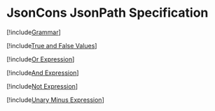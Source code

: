 # JsonCons JsonPath Specification

[!include[Grammar](./Grammar.md)]

[!include[True and False Values](./TrueAndFalseValues.md)]

[!include[Or Expression](./operators/or-expression.md)]

[!include[And Expression](./operators/and-expression.md)]

[!include[Not Expression](./operators/not-expression.md)]

[!include[Unary Minus Expression](./operators/unary-minus-expression.md)]

